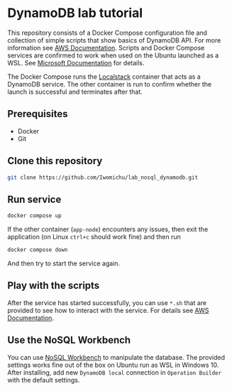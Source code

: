 # DynamoDB lab tutorial

This repository consists of a Docker Compose configuration file and collection of simple scripts that show basics of DynamoDB API. For more information see [AWS Documentation](https://docs.aws.amazon.com/amazondynamodb/latest/developerguide/Introduction.html). Scripts and Docker Compose services are confirmed to work when used on the Ubuntu launched as a WSL. See [Microsoft Documentation](https://learn.microsoft.com/en-us/windows/wsl/install) for details.

The Docker Compose runs the [Localstack](https://docs.localstack.cloud/getting-started/) container that acts as a DynamoDB service. The other container is run to confirm whether the launch is successful and terminates after that.

## Prerequisites
* Docker
* Git

## Clone this repository

```sh
git clone https://github.com/Iwomichu/lab_nosql_dynamodb.git
```

## Run service

```sh
docker compose up
```

If the other container (`app-node`) encounters any issues, then exit the application (on Linux `ctrl+c` should work fine) and then run 
```sh
docker compose down
```

And then try to start the service again.

## Play with the scripts
After the service has started successfully, you can use `*.sh` that are provided to see how to interact with the service. For details see [AWS Documentation](https://docs.aws.amazon.com/amazondynamodb/latest/developerguide/GettingStarted.html).

## Use the NoSQL Workbench
You can use [NoSQL Workbench](https://docs.aws.amazon.com/amazondynamodb/latest/developerguide/workbench.html) to manipulate the database. The provided settings works fine out of the box on Ubuntu run as WSL in Windows 10. After installing, add new `DynamoDB local` connection in `Operation Builder` with the default settings.
